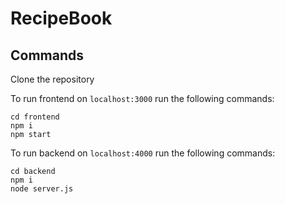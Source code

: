 # RecipeBook

## Commands
Clone the repository

To run frontend on ```localhost:3000``` run the following commands:
```
cd frontend
npm i
npm start
```

To run backend on ```localhost:4000``` run the following commands:
```
cd backend
npm i
node server.js
```

